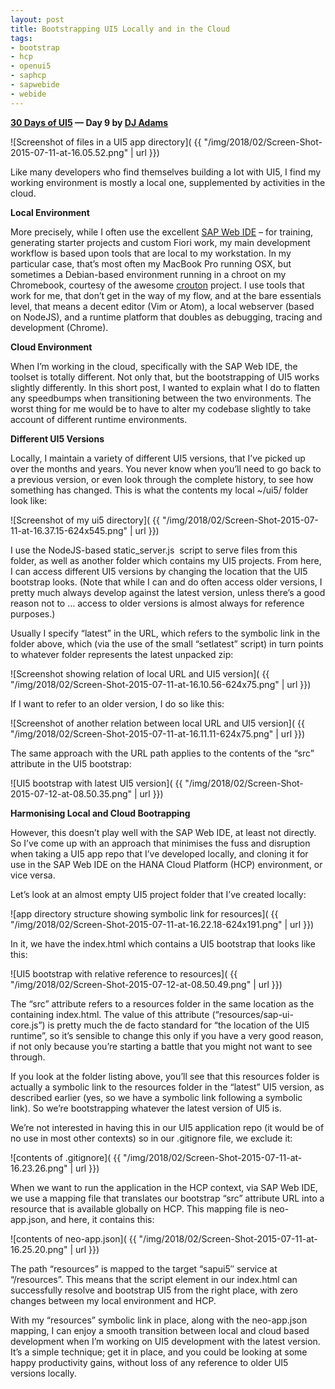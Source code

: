```yaml
---
layout: post
title: Bootstrapping UI5 Locally and in the Cloud
tags:
- bootstrap
- hcp
- openui5
- saphcp
- sapwebide
- webide
---
```


**[30 Days of UI5](/2015/07/04/30-days-of-ui5/) &mdash; Day 9 by [DJ Adams](//qmacro.org/about/)**

![Screenshot of files in a UI5 app directory]( {{ "/img/2018/02/Screen-Shot-2015-07-11-at-16.05.52.png" | url }})

Like many developers who find themselves building a lot with UI5, I find my working environment is mostly a local one, supplemented by activities in the cloud.

**Local Environment**

More precisely, while I often use the excellent [SAP Web IDE](http://scn.sap.com/docs/DOC-55465) – for training, generating starter projects and custom Fiori work, my main development workflow is based upon tools that are local to my workstation. In my particular case, that’s most often my MacBook Pro running OSX, but sometimes a Debian-based environment running in a chroot on my Chromebook, courtesy of the awesome [crouton](https://github.com/dnschneid/crouton) project. I use tools that work for me, that don’t get in the way of my flow, and at the bare essentials level, that means a decent editor (Vim or Atom), a local webserver (based on NodeJS), and a runtime platform that doubles as debugging, tracing and development (Chrome).

**Cloud Environment**

When I’m working in the cloud, specifically with the SAP Web IDE, the toolset is totally different. Not only that, but the bootstrapping of UI5 works slightly differently. In this short post, I wanted to explain what I do to flatten any speedbumps when transitioning between the two environments. The worst thing for me would be to have to alter my codebase slightly to take account of different runtime environments.

**Different UI5 Versions**

Locally, I maintain a variety of different UI5 versions, that I’ve picked up over the months and years. You never know when you’ll need to go back to a previous version, or even look through the complete history, to see how something has changed. This is what the contents my local ~/ui5/ folder look like:

![Screenshot of my ui5 directory]( {{ "/img/2018/02/Screen-Shot-2015-07-11-at-16.37.15-624x545.png" | url }})

I use the NodeJS-based static_server.js  script to serve files from this folder, as well as another folder which contains my UI5 projects. From here, I can access different UI5 versions by changing the location that the UI5 bootstrap looks. (Note that while I can and do often access older versions, I pretty much always develop against the latest version, unless there’s a good reason not to … access to older versions is almost always for reference purposes.)

Usually I specify “latest” in the URL, which refers to the symbolic link in the folder above, which (via the use of the small “setlatest” script) in turn points to whatever folder represents the latest unpacked zip:

![Screenshot showing relation of local URL and UI5 version]( {{ "/img/2018/02/Screen-Shot-2015-07-11-at-16.10.56-624x75.png" | url }})

If I want to refer to an older version, I do so like this:

![Screenshot of another relation between local URL and UI5 version]( {{ "/img/2018/02/Screen-Shot-2015-07-11-at-16.11.11-624x75.png" | url }})

The same approach with the URL path applies to the contents of the “src” attribute in the UI5 bootstrap:

![UI5 bootstrap with latest UI5 version]( {{ "/img/2018/02/Screen-Shot-2015-07-12-at-08.50.35.png" | url }})

**Harmonising Local and Cloud Bootrapping**

However, this doesn’t play well with the SAP Web IDE, at least not directly. So I’ve come up with an approach that minimises the fuss and disruption when taking a UI5 app repo that I’ve developed locally, and cloning it for use in the SAP Web IDE on the HANA Cloud Platform (HCP) environment, or vice versa.

Let’s look at an almost empty UI5 project folder that I’ve created locally:

![app directory structure showing symbolic link for resources]( {{ "/img/2018/02/Screen-Shot-2015-07-11-at-16.22.18-624x191.png" | url }})

In it, we have the index.html which contains a UI5 bootstrap that looks like this:

![UI5 bootstrap with relative reference to resources]( {{ "/img/2018/02/Screen-Shot-2015-07-12-at-08.50.49.png" | url }})

The “src” attribute refers to a resources folder in the same location as the containing index.html. The value of this attribute (“resources/sap-ui-core.js”) is pretty much the de facto standard for “the location of the UI5 runtime”, so it’s sensible to change this only if you have a very good reason, if not only because you’re starting a battle that you might not want to see through.

If you look at the folder listing above, you’ll see that this resources folder is actually a symbolic link to the resources folder in the “latest” UI5 version, as described earlier (yes, so we have a symbolic link following a symbolic link). So we’re bootstrapping whatever the latest version of UI5 is.

We’re not interested in having this in our UI5 application repo (it would be of no use in most other contexts) so in our .gitignore file, we exclude it:

![contents of .gitignore]( {{ "/img/2018/02/Screen-Shot-2015-07-11-at-16.23.26.png" | url }})

When we want to run the application in the HCP context, via SAP Web IDE, we use a mapping file that translates our bootstrap “src” attribute URL into a resource that is available globally on HCP. This mapping file is neo-app.json, and here, it contains this:

![contents of neo-app.json]( {{ "/img/2018/02/Screen-Shot-2015-07-11-at-16.25.20.png" | url }})

The path “resources” is mapped to the target “sapui5″ service at “/resources”. This means that the script element in our index.html can successfully resolve and bootstrap UI5 from the right place, with zero changes between my local environment and HCP.

With my “resources” symbolic link in place, along with the neo-app.json mapping, I can enjoy a smooth transition between local and cloud based development when I’m working on UI5 development with the latest version. It’s a simple technique; get it in place, and you could be looking at some happy productivity gains, without loss of any reference to older UI5 versions locally.


